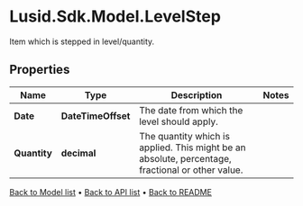 # Lusid.Sdk.Model.LevelStep
Item which is stepped in level/quantity.

## Properties

Name | Type | Description | Notes
------------ | ------------- | ------------- | -------------
**Date** | **DateTimeOffset** | The date from which the level should apply. | 
**Quantity** | **decimal** | The quantity which is applied. This might be an absolute, percentage, fractional or other value. | 

[Back to Model list](../README.md#documentation-for-models) &#8226; [Back to API list](../README.md#documentation-for-api-endpoints) &#8226; [Back to README](../README.md)

